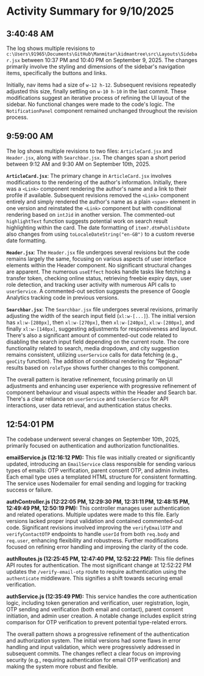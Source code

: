 # Activity Summary for 9/10/2025

## 3:40:48 AM
The log shows multiple revisions to `c:\Users\91965\Documents\GitHub\Manmitar\kidmantree\src\Layouts\Sidebar.jsx` between 10:37 PM and 10:40 PM on September 9, 2025.  The changes primarily involve the styling and dimensions of the sidebar's navigation items, specifically the buttons and links.

Initially, nav items had a size of `w-12 h-12`.  Subsequent revisions repeatedly adjusted this size, finally settling on `w-10 h-10`  in the last commit.  These modifications suggest an iterative process of refining the UI layout of the sidebar. No functional changes were made to the code's logic. The `NotificationPanel` component remained unchanged throughout the revision process.


## 9:59:00 AM
The log shows multiple revisions to two files: `ArticleCard.jsx` and `Header.jsx`,  along with `Searchbar.jsx`.  The changes span a short period between 9:12 AM and 9:30 AM on September 10th, 2025.

**`ArticleCard.jsx`**:  The primary change in `ArticleCard.jsx` involves modifications to the rendering of the author's information. Initially, there was a `<Link>` component rendering the author's name and a link to their profile if available.  Subsequent revisions removed the `<Link>` component entirely and simply rendered the author's name as a plain `<span>` element in one version and reinstated the `<Link>` component but with conditional rendering based on `intJid` in another version. The commented-out `highlightText` function suggests potential work on search result highlighting within the card.  The date formatting of `item?.dtmPublishDate` also changes from using `toLocaleDateString("en-GB")` to a custom reverse date formatting.

**`Header.jsx`**: The `Header.jsx` file undergoes several revisions but the code remains largely the same, focusing on various aspects of user interface elements within the Header component.  No significant structural changes are apparent.  The numerous `useEffect` hooks handle tasks like fetching a transfer token, checking online status, retrieving freebie expiry days, user role detection, and tracking user activity with numerous API calls to `userService`.  A commented-out section suggests the presence of Google Analytics tracking code in previous versions.

**`Searchbar.jsx`**:  The `Searchbar.jsx` file undergoes several revisions, primarily adjusting the width of the search input field (`xl:w-[...]`). The initial version has `xl:w-[280px]`, then `xl:w-[270px]`, then `xl:w-[240px]`, `xl:w-[280px]`,  and finally `xl:w-[140px]`,  suggesting adjustments for responsiveness and layout. There's also a significant amount of commented-out code related to disabling the search input field depending on the current route.  The core functionality related to search, media dropdown, and city suggestion remains consistent, utilizing `userService` calls for data fetching (e.g., `geoCity` function).  The addition of conditional rendering for "Regional" results based on `roleType` shows further changes to this component.


The overall pattern is iterative refinement, focusing primarily on UI adjustments and enhancing user experience with progressive refinement of  component behaviour and visual aspects within the Header and Search bar. There's a clear reliance on `userService` and `tokenService` for API interactions, user data retrieval, and authentication status checks.


## 12:54:01 PM
The codebase underwent several changes on September 10th, 2025, primarily focused on authentication and authorization functionalities.

**emailService.js (12:16:12 PM):** This file was initially created or significantly updated, introducing an `EmailService` class responsible for sending various types of emails: OTP verification, parent consent OTP, and admin invites. Each email type uses a templated HTML structure for consistent formatting.  The service uses Nodemailer for email sending and logging for tracking success or failure.

**authController.js (12:22:05 PM, 12:29:30 PM, 12:31:11 PM, 12:48:15 PM, 12:49:49 PM, 12:50:19 PM):** This controller manages user authentication and related operations.  Multiple updates were made to this file.  Early versions lacked proper input validation and contained commented-out code. Significant revisions involved improving the `verifyEmailOTP` and `verifyContactOTP` endpoints to handle `userId` from both `req.body` and `req.user`, enhancing flexibility and robustness.  Further modifications focused on refining error handling and improving the clarity of the code.

**authRoutes.js (12:25:45 PM, 12:47:40 PM, 12:52:22 PM):**  This file defines API routes for authentication. The most significant change at 12:52:22 PM  updates the `/verify-email-otp` route to require authentication using the `authenticate` middleware. This signifies a shift towards securing email verification.

**authService.js (12:35:49 PM):** This service handles the core authentication logic, including token generation and verification, user registration, login, OTP sending and verification (both email and contact), parent consent initiation, and admin user creation.  A notable change includes explicit string comparison for OTP verification to prevent potential type-related errors.


The overall pattern shows a progressive refinement of the authentication and authorization system. The initial versions had some flaws in error handling and input validation, which were progressively addressed in subsequent commits.  The changes reflect a clear focus on improving security (e.g., requiring authentication for email OTP verification) and making the system more robust and flexible.
